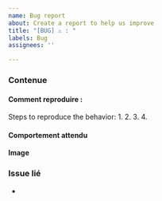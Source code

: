 ```yaml
---
name: Bug report
about: Create a report to help us improve
title: "[BUG] ⚠️ : "
labels: Bug
assignees: ''

---
```


### Contenue
#### Comment reproduire :
Steps to reproduce the behavior:
1.
2. 
3. 
4.

#### Comportement attendu

**Image**


### Issue lié
-
